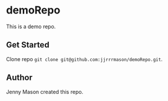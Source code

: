 # demoRepo

This is a demo repo.

## Get Started

Clone repo `git clone git@github.com:jjrrrmason/demoRepo.git`.

## Author

Jenny Mason created this repo.